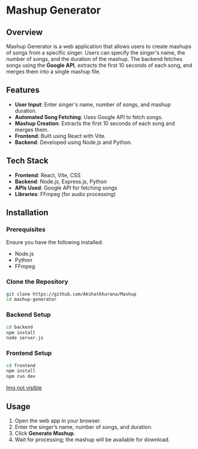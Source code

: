 # Mashup Generator

## Overview
Mashup Generator is a web application that allows users to create mashups of songs from a specific singer. Users can specify the singer's name, the number of songs, and the duration of the mashup. The backend fetches songs using the **Google API**, extracts the first 10 seconds of each song, and merges them into a single mashup file.

## Features
- **User Input**: Enter singer's name, number of songs, and mashup duration.
- **Automated Song Fetching**: Uses Google API to fetch songs.
- **Mashup Creation**: Extracts the first 10 seconds of each song and merges them.
- **Frontend**: Built using React with Vite.
- **Backend**: Developed using Node.js and Python.

## Tech Stack
- **Frontend**: React, Vite, CSS
- **Backend**: Node.js, Express.js, Python
- **APIs Used**: Google API for fetching songs
- **Libraries**: FFmpeg (for audio processing)

## Installation
### Prerequisites
Ensure you have the following installed:
- Node.js
- Python
- FFmpeg

### Clone the Repository
```sh
git clone https://github.com/Akshatkhurana/Mashup
cd mashup-generator
```

### Backend Setup
```sh
cd backend
npm install
node server.js
```

### Frontend Setup
```sh
cd frontend
npm install
npm run dev
```

[Img not visible]()

## Usage
1. Open the web app in your browser.
2. Enter the singer’s name, number of songs, and duration.
3. Click **Generate Mashup**.
4. Wait for processing; the mashup will be available for download.

